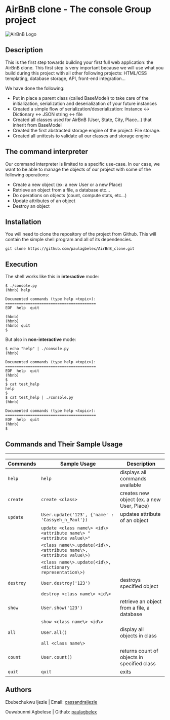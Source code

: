 # AirBnB clone - The console Group project

![AirBnB Logo](https://github.com/paulagbelex/AirBnB_clone/assets/117908223/d96cef53-9dfd-4703-a155-d12adb55fbeb)

## Description
This is the first step towards building your first full web application: the AirBnB clone. 
This first step is very important because we will use what you build during this project with all other following projects: HTML/CSS templating, database storage, API, front-end integration…

We have done the following:
* Put in place a parent class (called BaseModel) to take care of the initialization, serialization and deserialization of your future instances
* Created a simple flow of serialization/deserialization: Instance <-> Dictionary <-> JSON string <-> file
* Created all classes used for AirBnB (User, State, City, Place…) that inherit from BaseModel
* Created the first abstracted storage engine of the project: File storage.
* Created all unittests to validate all our classes and storage engine

## The command interpreter
Our command interpreter is limited to a specific use-case. In our case, we want to be able to manage the objects of our project with some of the following operations:
* Create a new object (ex: a new User or a new Place)
* Retrieve an object from a file, a database etc…
* Do operations on objects (count, compute stats, etc…)
* Update attributes of an object
* Destroy an object

## Installation

You will need to clone the repository of the project from Github. This will contain the simple shell program and all of its dependencies.

```
git clone https://github.com/paulagbelex/AirBnB_clone.git
```

## Execution
The shell works like this in **interactive** mode:

```
$ ./console.py
(hbnb) help

Documented commands (type help <topic>):
========================================
EOF  help  quit

(hbnb) 
(hbnb) 
(hbnb) quit
$
```

But also in **non-interactive** mode: 
```
$ echo "help" | ./console.py
(hbnb)

Documented commands (type help <topic>):
========================================
EOF  help  quit
(hbnb) 
$
$ cat test_help
help
$
$ cat test_help | ./console.py
(hbnb)

Documented commands (type help <topic>):
========================================
EOF  help  quit
(hbnb) 
$
```
## Commands and Their Sample Usage
---
| Commands  | Sample Usage                                                        | Description                                |
| --------- | ---------------------------------------------                       | ------------------------------------------ |
| `help`    | `help`                                                              | displays all commands available            |
| `create`  | `create <class>`                                                    | creates new object (ex. a new User, Place) |
| `update`  | `User.update('123', {'name' : 'Cassyeh_n_Paul'})`                   | updates attribute of an object             |
|           | `update <class name\> <id\> <attribute name\> "<attribute value\>"` |                                            |
|           | `<class name\>.update(<id\>, <attribute name\>, <attribute value\>)`|                                            |
|           | `<class name\>.update(<id\>, <dictionary representation\>)`         |                                            |
| `destroy` | `User.destroy('123')`                                               | destroys specified object                  |
|           | `destroy <class name\> <id\>`                                       |                                            |
| `show`    | `User.show('123')`                                                  | retrieve an object from a file, a database |
|           | `show <class name\> <id\>`                                          |                                            |
| `all`     | `User.all()`                                                        | display all objects in class               |
|           | `all <class name\>`                                                 |                                            |
| `count`   | `User.count()`                                                      | returns count of objects in specified class|
| `quit`    | `quit`                                                              | exits                                      |

## Authors

Ebubechukwu Ijezie | Email: [cassandraijezie](mailto:cassandraijezie@gmail.com) 

Ouwabunmi Agbelese | Github: [paulagbelex](mailto:paulagbelex@gmail.com)
